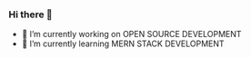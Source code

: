 ### Hi there 👋
- 🔭 I’m currently working on OPEN SOURCE DEVELOPMENT 
- 🌱 I’m currently learning  MERN STACK DEVELOPMENT
